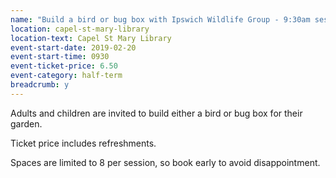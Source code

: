 ```yaml
---
name: "Build a bird or bug box with Ipswich Wildlife Group - 9:30am session"
location: capel-st-mary-library
location-text: Capel St Mary Library
event-start-date: 2019-02-20
event-start-time: 0930
event-ticket-price: 6.50
event-category: half-term
breadcrumb: y
---
```


Adults and children are invited to build either a bird or bug box for their garden.

Ticket price includes refreshments.

Spaces are limited to 8 per session, so book early to avoid disappointment.
